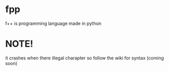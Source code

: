 # fpp
f++ is programming language made in python

# NOTE!
it crashes when there illegal charapter so follow the wiki for syntax (coming soon)

